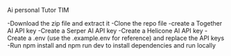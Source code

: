 Ai personal Tutor TIM

-Download the zip file and extract it
-Clone the repo file 
-create a Together AI API key 
-Create a Serper AI API key
-Create a Helicone AI API key
-Create a .env (use the .example.env for reference) and replace the API keys
-Run npm install and npm run dev to install dependencies and run locally
